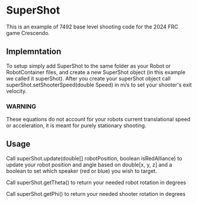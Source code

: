# SuperShot
This is an example of 7492 base level shooting code for the 2024 FRC game Crescendo.

## Implemntation
To setup simply add SuperShot to the same folder as your Robot or RobotContainer files, and create a new SuperShot object (in this example we called it superShot).
After you create your superShot object call superShot.setShooterSpeed(double Speed) in m/s to set your shooter's exit velocity.

### WARNING
These equations do not account for your robots current translational speed or acceleration, it is meant for purely stationary shooting.

## Usage
Call superShot.update(double[] robotPosition, boolean isRedAlliance) to update your robot position and angle based on double[x, y, z] and a boolean to set which speaker (red or blue) you wish to target.

Call superShot.getTheta() to return your needed robot rotation in degrees

Call superShot.getPhi() to return your needed shooter rotation in degrees
